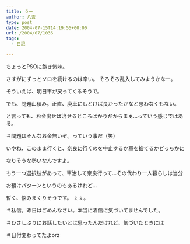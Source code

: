 ```yaml
---
title: うー
author: 八雲
type: post
date: 2004-07-15T14:19:55+00:00
url: /2004/07/1036
tags:
  - 日記

---
```

ちょっとPSOに飽き気味。
  
さすがにずっとソロを続けるのは辛い。 そろそろ乱入してみようかなー。

そういえば、明日車が戻ってくるそうで。
  
でも、問題山積み。正直、廃車にしとけば良かったかなと思わなくもない。
  
と言っても、お金出せば治せるところばかりだからまぁ…っていう感じではある。
  
＃問題はそんなお金無いぞ。っていう事だ（笑）

いやね、このまま行くと、奈良に行くのを中止するか車を捨てるかどっちかに
  
なりそうな勢いなんですよ。
  
もう一つ選択肢があって、車治して奈良行って…その代わり一人暮らしは当分
  
お預けパターンというのもあるけれど…

暫く、悩みまくりそうです。 ぇぇ。

＃私信。昨日はごめんなさい。本当に着信に気づいてませんでした。
  
＃ひさしぶりにお話したいとは思ったんだけれど、気づいたときには
  
＃日付変わってたよorz
